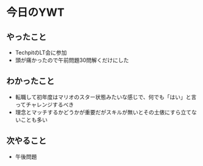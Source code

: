 # 今日のYWT

## やったこと

- TechpitのLT会に参加
- 頭が痛かったので午前問題30問解くだけにした

## わかったこと

- 転職して初年度はマリオのスター状態みたいな感じで、何でも「はい」と言ってチャレンジするべき
- 理念とマッチするかどうかが重要だがスキルが無いとその土俵にすら立てないことも多い

## 次やること

- 午後問題
